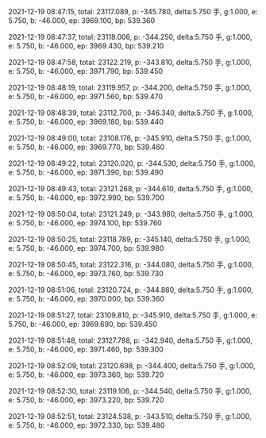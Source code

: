 2021-12-19 08:47:15, total: 23117.089, p: -345.780, delta:5.750 手, g:1.000, e: 5.750, b: -46.000, ep: 3969.100, bp: 539.360

2021-12-19 08:47:37, total: 23118.006, p: -344.250, delta:5.750 手, g:1.000, e: 5.750, b: -46.000, ep: 3969.430, bp: 539.210

2021-12-19 08:47:58, total: 23122.219, p: -343.810, delta:5.750 手, g:1.000, e: 5.750, b: -46.000, ep: 3971.790, bp: 539.450

2021-12-19 08:48:19, total: 23119.957, p: -344.200, delta:5.750 手, g:1.000, e: 5.750, b: -46.000, ep: 3971.560, bp: 539.470

2021-12-19 08:48:39, total: 23112.700, p: -346.340, delta:5.750 手, g:1.000, e: 5.750, b: -46.000, ep: 3969.180, bp: 539.440

2021-12-19 08:49:00, total: 23108.176, p: -345.910, delta:5.750 手, g:1.000, e: 5.750, b: -46.000, ep: 3969.770, bp: 539.460

2021-12-19 08:49:22, total: 23120.020, p: -344.530, delta:5.750 手, g:1.000, e: 5.750, b: -46.000, ep: 3971.390, bp: 539.490

2021-12-19 08:49:43, total: 23121.268, p: -344.610, delta:5.750 手, g:1.000, e: 5.750, b: -46.000, ep: 3972.990, bp: 539.700

2021-12-19 08:50:04, total: 23121.249, p: -343.980, delta:5.750 手, g:1.000, e: 5.750, b: -46.000, ep: 3974.100, bp: 539.760

2021-12-19 08:50:25, total: 23118.789, p: -345.140, delta:5.750 手, g:1.000, e: 5.750, b: -46.000, ep: 3974.700, bp: 539.980

2021-12-19 08:50:45, total: 23122.316, p: -344.080, delta:5.750 手, g:1.000, e: 5.750, b: -46.000, ep: 3973.760, bp: 539.730

2021-12-19 08:51:06, total: 23120.724, p: -344.880, delta:5.750 手, g:1.000, e: 5.750, b: -46.000, ep: 3970.000, bp: 539.360

2021-12-19 08:51:27, total: 23109.810, p: -345.910, delta:5.750 手, g:1.000, e: 5.750, b: -46.000, ep: 3969.690, bp: 539.450

2021-12-19 08:51:48, total: 23127.788, p: -342.940, delta:5.750 手, g:1.000, e: 5.750, b: -46.000, ep: 3971.460, bp: 539.300

2021-12-19 08:52:09, total: 23120.698, p: -344.400, delta:5.750 手, g:1.000, e: 5.750, b: -46.000, ep: 3973.360, bp: 539.720

2021-12-19 08:52:30, total: 23119.106, p: -344.540, delta:5.750 手, g:1.000, e: 5.750, b: -46.000, ep: 3973.220, bp: 539.720

2021-12-19 08:52:51, total: 23124.538, p: -343.510, delta:5.750 手, g:1.000, e: 5.750, b: -46.000, ep: 3972.330, bp: 539.480